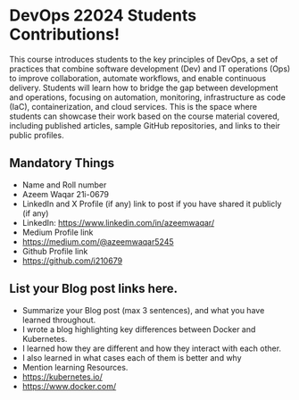 # DevOps 22024 Students Contributions! 

This course introduces students to the key principles of DevOps, a set of practices that combine software development (Dev) and IT operations (Ops) to improve collaboration, automate workflows, and enable continuous delivery. Students will learn how to bridge the gap between development and operations, focusing on automation, monitoring, infrastructure as code (IaC), containerization, and cloud services. This is the space where students can showcase their work based on the course material covered, including published articles, sample GitHub repositories, and links to their public profiles.

## Mandatory Things
- Name and Roll number
- Azeem Waqar 21i-0679
- LinkedIn and X Profile (if any) link to post if you have shared it publicly (if any)
- LinkedIn: https://www.linkedin.com/in/azeemwaqar/
- Medium Profile link
- https://medium.com/@azeemwaqar5245
- Github Profile link
- https://github.com/i210679

## List your Blog post links here.
- Summarize your Blog post (max 3 sentences), and what you have learned throughout.
- I wrote a blog highlighting key differences between Docker and Kubernetes.
- I learned how they are different and how they interact with each other.
- I also learned in what cases each of them is better and why
- Mention learning Resources.
- https://kubernetes.io/
- https://www.docker.com/
